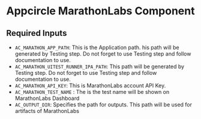 # Appcircle MarathonLabs Component

## Required Inputs

- `AC_MARATHON_APP_PATH`: This is the Application path. his path will be generated by Testing step. Do not forget to use Testing step and follow documentation to use.
- `AC_MARATHON_UITEST_RUNNER_IPA_PATH`: This path will be generated by Testing step. Do not forget to use Testing step and follow documentation to use.
- `AC_MARATHON_API_KEY`: This is MarathonLabs account API Key.
- `AC_MARATHON_TEST_NAME` : The is the test name will be shown on MarathonLabs Dashboard
- `AC_OUTPUT_DIR`: Specifies the path for outputs. This path will be used for artifacts of MarathonLabs

